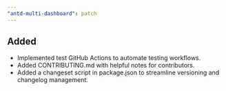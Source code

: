 ```yaml
---
"antd-multi-dashboard": patch
---
```


## Added
- Implemented test GitHub Actions to automate testing workflows.
- Added CONTRIBUTING.md with helpful notes for contributors.
- Added a changeset script in package.json to streamline versioning and changelog management.
